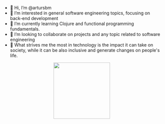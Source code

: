 - 👋 Hi, I’m @artursbm
- 👀 I’m interested in general software engineering topics, focusing on back-end development
- 🌱 I’m currently learning Clojure and functional programming fundamentals.
- 💞️ I’m looking to collaborate on projects and any topic related to software engineering
- 🧠 What strives me the most in technology is the impact it can take on society, while it can be also inclusive and generate changes on people's life.

<div align="center">
  <a href="https://github.com/artursbm">
  <img height="180em" src="https://github-readme-stats.vercel.app/api/top-langs/?username=artursbm&layout=compact&langs_count=10&theme=nightowl&hide=jupyter%20notebook,Makefile" />
</div>
  
<!---
artursbm/artursbm is a ✨ special ✨ repository because its `README.md` (this file) appears on your GitHub profile.
You can click the Preview link to take a look at your changes.
--->
